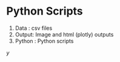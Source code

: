 # Python Scripts

1. Data : csv files
2. Output: Image and html (plotly) outputs
3. Python : Python scripts

$y$